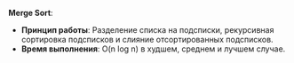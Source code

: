 **Merge Sort**:

- **Принцип работы**: Разделение списка на подсписки, рекурсивная сортировка подсписков и слияние отсортированных подсписков.
- **Время выполнения**: O(n log n) в худшем, среднем и лучшем случае.